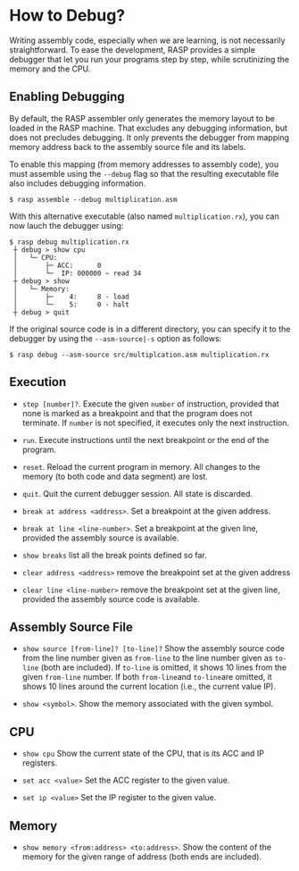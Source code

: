 # How to Debug?

Writing assembly code, especially when we are learning, is not
necessarily straightforward. To ease the development, RASP provides a
simple debugger that let you run your programs step by step, while
scrutinizing the memory and the CPU.

## Enabling Debugging

By default, the RASP assembler only generates the memory layout to be
loaded in the RASP machine. That excludes any debugging information,
but does not precludes debugging. It only prevents the debugger from
mapping memory address back to the assembly source file and its
labels.

To enable this mapping (from memory addresses to assembly code), you
must assemble using the `--debug` flag so that the resulting
executable file also includes debugging information.

```shell-session
$ rasp assemble --debug multiplication.asm
```

With this alternative executable (also named `multiplication.rx`), you
can now lauch the debugger using:

```shell-session
$ rasp debug multiplication.rx 
 ┼ debug > show cpu
 │   └─ CPU:
 │       ├─ ACC:      0
 │       └─  IP: 000000 ~ read 34
 ┼ debug > show 
 │   └─ Memory:
 │       ├─    4:     8 - load      
 │       └─    5:     0 - halt      
 ┼ debug > quit
```

If the original source code is in a different directory, you can
specify it to the debugger by using the `--asm-source|-s` option as
follows:

```shell-session
$ rasp debug --asm-source src/multiplcation.asm multiplication.rx
```

## Execution

 * `step [number]?`. Execute the given `number` of instruction,
   provided that none is marked as a breakpoint and that the program
   does not terminate. If `number` is not specified, it executes only
   the next instruction.
 
 * `run`. Execute instructions until the next breakpoint or the end of
   the program.
   
 * `reset`. Reload the current program in memory. All changes to the
   memory (to both code and data segment) are lost.
 
 * `quit`. Quit the current debugger session. All state is discarded.

 * `break at address <address>`. Set a breakpoint at the given address.
 
 * `break at line <line-number>`. Set a breakpoint at the given line,
   provided the assembly source is available.
   
 * `show breaks` list all the break points defined so far.

 * `clear address <address>` remove the breakpoint set at the given
   address
   
 * `clear line <line-number>` remove the breakpoint set at the given
   line, provided the assembly source code is available.
   
   
## Assembly Source File

* `show source [from-line]? [to-line]?` Show the assembly source code
  from the line number given as `from-line` to the line number given
  as `to-line` (both are included). If `to-line` is omitted, it shows
  10 lines from the given `from-line` number. If both `from-line`and
  `to-line`are omitted, it shows 10 lines around the current location
  (i.e., the current value IP).
  
* `show <symbol>`. Show the memory associated with the given symbol.


## CPU

 * `show cpu` Show the current state of the CPU, that is its ACC and
   IP registers.
   
 * `set acc <value>` Set the ACC register to the given value.
 
 * `set ip <value>` Set the IP register to the given value.

## Memory

 * `show memory <from:address> <to:address>`. Show the content of the
   memory for the given range of address (both ends are included).
  


